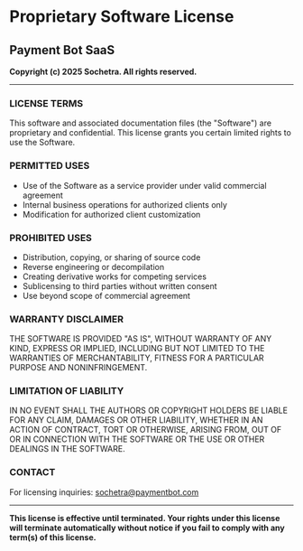 # Proprietary Software License

## Payment Bot SaaS
**Copyright (c) 2025 Sochetra. All rights reserved.**

---

### LICENSE TERMS

This software and associated documentation files (the "Software") are proprietary and confidential. This license grants you certain limited rights to use the Software.

### PERMITTED USES
- Use of the Software as a service provider under valid commercial agreement
- Internal business operations for authorized clients only
- Modification for authorized client customization

### PROHIBITED USES
- Distribution, copying, or sharing of source code
- Reverse engineering or decompilation
- Creating derivative works for competing services
- Sublicensing to third parties without written consent
- Use beyond scope of commercial agreement

### WARRANTY DISCLAIMER
THE SOFTWARE IS PROVIDED "AS IS", WITHOUT WARRANTY OF ANY KIND, EXPRESS OR IMPLIED, INCLUDING BUT NOT LIMITED TO THE WARRANTIES OF MERCHANTABILITY, FITNESS FOR A PARTICULAR PURPOSE AND NONINFRINGEMENT.

### LIMITATION OF LIABILITY
IN NO EVENT SHALL THE AUTHORS OR COPYRIGHT HOLDERS BE LIABLE FOR ANY CLAIM, DAMAGES OR OTHER LIABILITY, WHETHER IN AN ACTION OF CONTRACT, TORT OR OTHERWISE, ARISING FROM, OUT OF OR IN CONNECTION WITH THE SOFTWARE OR THE USE OR OTHER DEALINGS IN THE SOFTWARE.

### CONTACT
For licensing inquiries: sochetra@paymentbot.com

---
**This license is effective until terminated. Your rights under this license will terminate automatically without notice if you fail to comply with any term(s) of this license.**